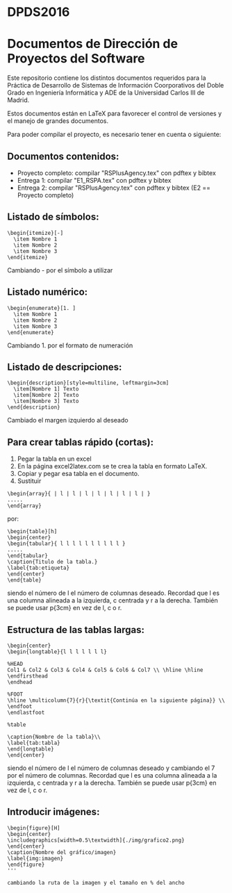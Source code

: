 # DPDS2016

Documentos de Dirección de Proyectos del Software
=================================================

Este repositorio contiene los distintos documentos requeridos para la Práctica de Desarrollo de Sistemas de Información Coorporativos del Doble Grado en Ingeniería Informática y ADE de la Universidad Carlos III de Madrid.

Estos documentos están en LaTeX para favorecer el control de versiones y el manejo de grandes documentos.

Para poder compilar el proyecto, es necesario tener en cuenta o siguiente:

Documentos contenidos:
----------------------

+ Proyecto completo: compilar "RSPlusAgency.tex" con pdftex y bibtex
+ Entrega 1: compilar "E1_RSPA.tex" con pdftex y bibtex
+ Entrega 2: compilar "RSPlusAgency.tex" con pdftex y bibtex (E2 == Proyecto completo)

Listado de símbolos:
--------------------
```
\begin{itemize}[-]
  \item Nombre 1
  \item Nombre 2
  \item Nombre 3
\end{itemize}
```
Cambiando - por el símbolo a utilizar

Listado numérico:
-----------------
```
\begin{enumerate}[1. ]
  \item Nombre 1
  \item Nombre 2
  \item Nombre 3
\end{enumerate}
```
Cambiando 1. por el formato de numeración

Listado de descripciones:
-------------------------
```
\begin{description}[style=multiline, leftmargin=3cm]
  \item[Nombre 1] Texto
  \item[Nombre 2] Texto
  \item[Nombre 3] Texto
\end{description}
```
Cambiado el margen izquierdo al deseado

Para crear tablas rápido (cortas):
----------------------------------
1. Pegar la tabla en un excel
1. En la página excel2latex.com se te crea la tabla en formato LaTeX.
1. Copiar y pegar esa tabla en el documento.
1. Sustituir

```
\begin{array}{ | l | l | l | l | l | l | l | }
.....
\end{array}
```
por:

```
\begin{table}[h]
\begin{center}
\begin{tabular}{ l l l l l l l l l l }
.....
\end{tabular}
\caption{Titulo de la tabla.}
\label{tab:etiqueta}
\end{center}
\end{table}
```
siendo el número de l el número de columnas deseado.
Recordad que l es una columna alineada a la izquierda, c centrada y r a la derecha.
También se puede usar p{3cm} en vez de l, c o r.

Estructura de las tablas largas:
--------------------------------
```
\begin{center}
\begin{longtable}{l l l l l l l}

%HEAD
Col1 & Col2 & Col3 & Col4 & Col5 & Col6 & Col7 \\ \hline \hline
\endfirsthead
\endhead

%FOOT
\hline \multicolumn{7}{r}{\textit{Continúa en la siguiente página}} \\
\endfoot
\endlastfoot

%table

\caption{Nombre de la tabla}\\
\label{tab:tabla}
\end{longtable}
\end{center}
```
siendo el número de l el número de columnas deseado y cambiando el 7 por el número de columnas.
Recordad que l es una columna alineada a la izquierda, c centrada y r a la derecha.
También se puede usar p{3cm} en vez de l, c o r.

Introducir imágenes:
--------------------
```
\begin{figure}[H]
\begin{center}
\includegraphics[width=0.5\textwidth]{./img/grafico2.png}
\end{center}
\caption{Nombre del gráfico/imagen}
\label{img:imagen}
\end{figure}
'''

cambiando la ruta de la imagen y el tamaño en % del ancho

